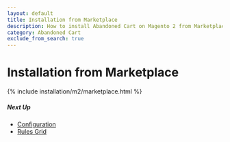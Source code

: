 ```yaml
---
layout: default
title: Installation from Marketplace
description: How to install Abandoned Cart on Magento 2 from Marketplace
category: Abandoned Cart
exclude_from_search: true
---
```


# Installation from Marketplace

{% include installation/m2/marketplace.html %}

##### Next Up

 -  [Configuration](/m2/extensions/abandoned-cart/configuration/)
 -  [Rules Grid](/m2/extensions/abandoned-cart/backend/abandoned-cart-rules/)
